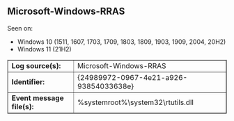 ## Microsoft-Windows-RRAS

Seen on:
* Windows 10 (1511, 1607, 1703, 1709, 1803, 1809, 1903, 1909, 2004, 20H2)
* Windows 11 (21H2)

<table border="1" class="docutils">
  <tbody>
    <tr>
      <td><b>Log source(s):</b></td>
      <td>Microsoft-Windows-RRAS</td>
    </tr>
    <tr>
      <td><b>Identifier:</b></td>
      <td>{24989972-0967-4e21-a926-93854033638e}</td>
    </tr>
    <tr>
      <td><b>Event message file(s):</b></td>
      <td>%systemroot%\system32\rtutils.dll</td>
    </tr>
  </tbody>
</table>

&nbsp;


